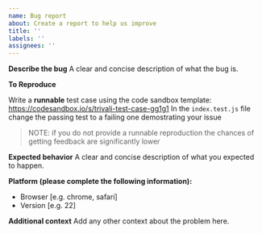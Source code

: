 ```yaml
---
name: Bug report
about: Create a report to help us improve
title: ''
labels: ''
assignees: ''
---
```


**Describe the bug**
A clear and concise description of what the bug is.

**To Reproduce**

Write a **runnable** test case using the code sandbox template: https://codesandbox.io/s/trivali-test-case-gg1g1
In the `index.test.js` file change the passing test to a failing one demostrating your issue

> NOTE: if you do not provide a runnable reproduction the chances of getting feedback are significantly lower

**Expected behavior**
A clear and concise description of what you expected to happen.

**Platform (please complete the following information):**

- Browser [e.g. chrome, safari]
- Version [e.g. 22]

**Additional context**
Add any other context about the problem here.
